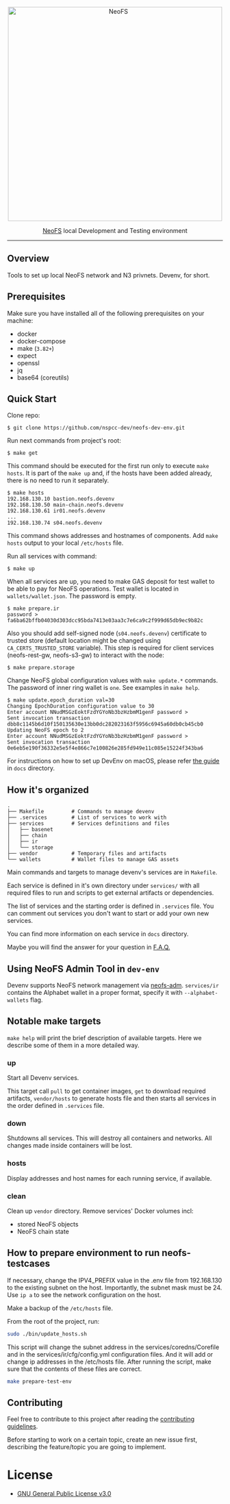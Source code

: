 <p align="center">
<img src="./.github/logo.svg" width="500px" alt="NeoFS">
</p>
<p align="center">
  <a href="https://fs.neo.org">NeoFS</a> local Development and Testing environment
</p>

---
## Overview

Tools to set up local NeoFS network and N3 privnets. Devenv, for short.

## Prerequisites

Make sure you have installed all of the following prerequisites on your machine:
* docker
* docker-compose
* make (`3.82+`)
* expect
* openssl
* jq
* base64 (coreutils)


## Quick Start

Clone repo: 

```
$ git clone https://github.com/nspcc-dev/neofs-dev-env.git
```

Run next commands from project's root:

```
$ make get
```

This command should be executed for the first run only to execute 
`make hosts`. It is part of the `make up` and, if the hosts have 
been added already, there is no need to run it separately.

```
$ make hosts
192.168.130.10 bastion.neofs.devenv
192.168.130.50 main-chain.neofs.devenv
192.168.130.61 ir01.neofs.devenv
...
192.168.130.74 s04.neofs.devenv
```

This command shows addresses and hostnames of components. Add `make hosts`
output to your local `/etc/hosts` file.

Run all services with command:
``` 
$ make up
```

When all services are up, you need to make GAS deposit for test wallet to be
able to pay for NeoFS operations. Test wallet is located in
`wallets/wallet.json`. The password is empty.

```
$ make prepare.ir
password >
fa6ba62bffb04030d303dcc95bda7413e03aa3c7e6ca9c2f999d65db9ec9b82c
```

Also you should add self-signed node (`s04.neofs.devenv`) certificate to trusted
store (default location might be changed using `CA_CERTS_TRUSTED_STORE`
variable). This step is required for client services (neofs-rest-gw,
neofs-s3-gw) to interact with the node:

```
$ make prepare.storage
```

Change NeoFS global configuration values with `make update.*` commands. The
password of inner ring wallet is `one`. See examples in `make help`.

```
$ make update.epoch_duration val=30
Changing EpochDuration configuration value to 30
Enter account NNudMSGzEoktFzdYGYoNb3bzHzbmM1genF password > 
Sent invocation transaction dbb8c1145b6d10f150135630e13bb0dc282023163f5956c6945a60db0cb45cb0
Updating NeoFS epoch to 2
Enter account NNudMSGzEoktFzdYGYoNb3bzHzbmM1genF password > 
Sent invocation transaction 0e6eb5e190f36332e5e5f4e866c7e100826e285fd949e11c085e15224f343ba6
```

For instructions on how to set up DevEnv on macOS, please refer [the
guide](docs/macOS.md) in `docs` directory.

## How it's organized

```
.
├── Makefile         # Commands to manage devenv
├── .services        # List of services to work with
├── services         # Services definitions and files
│   ├── basenet
│   ├── chain
│   ├── ir
│   └── storage
├── vendor           # Temporary files and artifacts
└── wallets          # Wallet files to manage GAS assets
```

Main commands and targets to manage devenv's services are in `Makefile`.

Each service is defined in it's own directory under `services/` with all
required files to run and scripts to get external artifacts or dependencies.

The list of services and the starting order is defined in `.services` file. You
can comment out services you don't want to start or add your own new services.

You can find more information on each service in `docs` directory.

Maybe you will find the answer for your question in [F.A.Q.](docs/faq.md)

## Using NeoFS Admin Tool in `dev-env`

Devenv supports NeoFS network management via [neofs-adm](https://github.com/nspcc-dev/neofs-node/tree/master/cmd/neofs-adm).
`services/ir` contains the Alphabet wallet in a proper format, specify it
with `--alphabet-wallets` flag.

## Notable make targets

`make help` will print the brief description of available targets. Here we
describe some of them in a more detailed way.

### up

Start all Devenv services.

This target call `pull` to get container images, `get` to download required
artifacts, `vendor/hosts` to generate hosts file and then starts all services in
the order defined in `.services` file.

### down

Shutdowns all services. This will destroy all containers and networks. All
changes made inside containers will be lost.

### hosts

Display addresses and host names for each running service, if available.

### clean

Clean up `vendor` directory. Remove services' Docker volumes incl:
- stored NeoFS objects
- NeoFS chain state

## How to prepare environment to run neofs-testcases

If necessary, change the IPV4_PREFIX value in the .env file from 192.168.130
to the existing subnet on the host.
Importantly, the subnet mask must be 24.
Use ```ip a``` to see the network configuration on the host.

Make a backup of the ```/etc/hosts``` file.

From the root of the project, run:

```bash
sudo ./bin/update_hosts.sh
```
This script will change the subnet address in the services/coredns/Corefile and
in the services/ir/cfg/config.yml configuration files.
And it will add or change ip addresses in the /etc/hosts file.
After running the script, make sure that the contents of these files
are correct.

```bash
make prepare-test-env
```

## Contributing

Feel free to contribute to this project after reading the [contributing
guidelines](CONTRIBUTING.md).

Before starting to work on a certain topic, create an new issue first,
describing the feature/topic you are going to implement.

# License

- [GNU General Public License v3.0](LICENSE)
